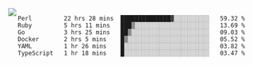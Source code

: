 

<a href="https://github.com/anuraghazra/github-readme-stats">
  <img align="left" src="https://github-readme-stats.vercel.app/api?username=kfly8&count_private=true&show_icons=true&theme=calm" />
</a>


<!--START_SECTION:waka-->

```text
Perl         22 hrs 28 mins  ██████████████▓░░░░░░░░░░   59.32 %
Ruby         5 hrs 11 mins   ███▒░░░░░░░░░░░░░░░░░░░░░   13.69 %
Go           3 hrs 25 mins   ██▒░░░░░░░░░░░░░░░░░░░░░░   09.03 %
Docker       2 hrs 5 mins    █▒░░░░░░░░░░░░░░░░░░░░░░░   05.52 %
YAML         1 hr 26 mins    █░░░░░░░░░░░░░░░░░░░░░░░░   03.82 %
TypeScript   1 hr 18 mins    █░░░░░░░░░░░░░░░░░░░░░░░░   03.47 %
```

<!--END_SECTION:waka-->
